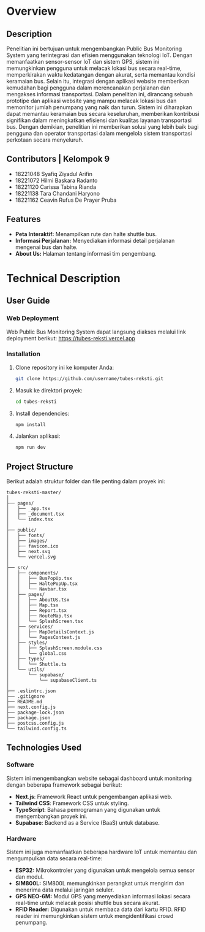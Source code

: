 # Overview
## Description
Penelitian ini bertujuan untuk mengembangkan Public Bus Monitoring System yang terintegrasi dan efisien menggunakan teknologi IoT. Dengan memanfaatkan sensor-sensor IoT dan sistem GPS, sistem ini memungkinkan pengguna untuk melacak lokasi bus secara real-time, memperkirakan waktu kedatangan dengan akurat, serta memantau kondisi keramaian bus. Selain itu, integrasi dengan aplikasi website memberikan kemudahan bagi pengguna dalam merencanakan perjalanan dan mengakses informasi transportasi.
Dalam penelitian ini, dirancang sebuah prototipe dan aplikasi website yang mampu melacak lokasi bus dan memonitor jumlah penumpang yang naik dan turun. Sistem ini diharapkan dapat memantau keramaian bus secara keseluruhan, memberikan kontribusi signifikan dalam meningkatkan efisiensi dan kualitas layanan transportasi bus. Dengan demikian, penelitian ini memberikan solusi yang lebih baik bagi pengguna dan operator transportasi dalam mengelola sistem transportasi perkotaan secara menyeluruh.

## Contributors | Kelompok 9
- 18221048 Syafiq Ziyadul Arifin
- 18221072 Hilmi Baskara Radanto
- 18221120 Carissa Tabina Rianda
- 18221138 Tara Chandani Haryono
- 18221162 Ceavin Rufus De Prayer Pruba

## Features
- **Peta Interaktif:** Menampilkan rute dan halte shuttle bus.
- **Informasi Perjalanan:** Menyediakan informasi detail perjalanan mengenai bus dan halte.
- **About Us:** Halaman tentang informasi tim pengembang.

# Technical Description

## User Guide
### Web Deployment
Web Public Bus Monitoring System dapat langsung diakses melalui link deployment berikut: https://tubes-reksti.vercel.app

### Installation
1. Clone repository ini ke komputer Anda:
    ```bash
    git clone https://github.com/username/tubes-reksti.git
    ```
2. Masuk ke direktori proyek:
    ```bash
    cd tubes-reksti
    ```
3. Install dependencies:
    ```bash
    npm install
    ```
4. Jalankan aplikasi:
    ```bash
    npm run dev
    ```

## Project Structure
Berikut adalah struktur folder dan file penting dalam proyek ini:

```
tubes-reksti-master/
│
├── pages/
│   ├── _app.tsx
│   ├── _document.tsx
│   └── index.tsx
│
├── public/
│   ├── fonts/
│   ├── images/
│   ├── favicon.ico
│   ├── next.svg
│   └── vercel.svg
│
├── src/
│   ├── components/
│   │   ├── BusPopUp.tsx
│   │   ├── HaltePopUp.tsx
│   │   └── Navbar.tsx
│   ├── pages/
│   │   ├── AboutUs.tsx
│   │   ├── Map.tsx
│   │   ├── Report.tsx
│   │   ├── RouteMap.tsx
│   │   └── SplashScreen.tsx
│   ├── services/
│   │   ├── MapDetailsContext.js
│   │   └── PagesContext.js
│   ├── styles/
│   │   ├── SplashScreen.module.css
│   │   └── global.css
│   ├── types/
│   │   └── Shuttle.ts
│   └── utils/
│       └── supabase/
│           └── supabaseClient.ts
│
├── .eslintrc.json
├── .gitignore
├── README.md
├── next.config.js
├── package-lock.json
├── package.json
├── postcss.config.js
└── tailwind.config.ts
```

## Technologies Used
### Software
Sistem ini mengembangkan website sebagai dashboard untuk monitoring dengan beberapa framework sebagai berikut:
- **Next.js**: Framework React untuk pengembangan aplikasi web.
- **Tailwind CSS**: Framework CSS untuk styling.
- **TypeScript**: Bahasa pemrograman yang digunakan untuk mengembangkan proyek ini.
- **Supabase**: Backend as a Service (BaaS) untuk database.

### Hardware
Sistem ini juga memanfaatkan beberapa hardware IoT untuk memantau dan mengumpulkan data secara real-time:
- **ESP32:** Mikrokontroler yang digunakan untuk mengelola semua sensor dan modul.
- **SIM800L:** SIM800L memungkinkan perangkat untuk mengirim dan menerima data melalui jaringan seluler.
- **GPS NEO-6M:** Modul GPS yang menyediakan informasi lokasi secara real-time untuk melacak posisi shuttle bus secara akurat.
- **RFID Reader:** Digunakan untuk membaca data dari kartu RFID. RFID reader ini memungkinkan sistem untuk mengidentifikasi crowd penumpang.

